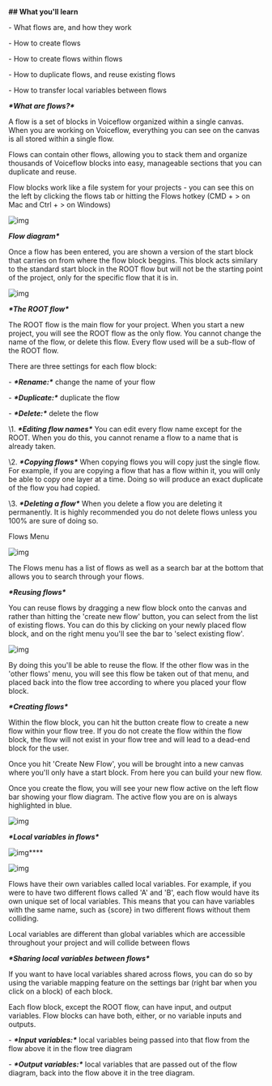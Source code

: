 **## What you'll learn**



\- What flows are, and how they work

\- How to create flows

\- How to create flows within flows

\- How to duplicate flows, and reuse existing flows

\- How to transfer local variables between flows



***\*What are flows?\****



A flow is a set of blocks in Voiceflow organized within a single canvas. When you are working on Voiceflow, everything you can see on the canvas is all stored within a single flow. 



Flows can contain other flows, allowing you to stack them and organize thousands of Voiceflow blocks into easy, manageable sections that you can duplicate and reuse.

Flow blocks work like a file system for your projects - you can see this on the left by clicking the flows tab or hitting the Flows hotkey (CMD + > on Mac and Ctrl + > on Windows)

![img](https://i.imgur.com/lCdCmxm.png)



***Flow diagram\****

Once a flow has been entered, you are shown a version of the start block that carries on from where the flow block beggins. This block acts similary to the standard start block in the ROOT flow but will not be the starting point of the project, only for the specific flow that it is in.

![img](https://i.imgur.com/doEKJSL.png)



***\*The ROOT flow\****



The ROOT flow is the main flow for your project. When you start a new project, you will see the ROOT flow as the only flow. You cannot change the name of the flow, or delete this flow. Every flow used will be a sub-flow of the ROOT flow.



There are three settings for each flow block:



\- ***\*Rename:\**** change the name of your flow

\- ***\*Duplicate:\**** duplicate the flow

\- ***\*Delete:\**** delete the flow



\1. ***\*Editing flow names\**** You can edit every flow name except for the ROOT. When you do this, you cannot rename a flow to a name that is already taken. 

\2. ***\*Copying flows\**** When copying flows you will copy just the single flow. For example, if you are copying a flow that has a flow within it, you will only be able to copy one layer at a time. Doing so will produce an exact duplicate of the flow you had copied.

\3. ***\*Deleting a flow\**** When you delete a flow you are deleting it permanently. It is highly recommended you do not delete flows unless you 100% are sure of doing so.



Flows Menu



![img](https://i.imgur.com/X8CWBhz.png)



The Flows menu has a list of flows as well as a search bar at the bottom that allows you to search through your flows.

***\*Reusing flows\****



You can reuse flows by dragging a new flow block onto the canvas and rather than hitting the 'create new flow' button, you can select from the list of existing flows. You can do this by clicking on your newly placed flow block, and on the right menu you'll see the bar to 'select existing flow'.



![img](https://downloads.intercomcdn.com/i/o/110239689/5a9a905604340395ec69fe80/image.png)



By doing this you'll be able to reuse the flow. If the other flow was in the 'other flows' menu, you will see this flow be taken out of that menu, and placed back into the flow tree according to where you placed your flow block.



***\*Creating flows\****



Within the flow block, you can hit the button create flow to create a new flow within your flow tree. If you do not create the flow within the flow block, the flow will not exist in your flow tree and will lead to a dead-end block for the user.



Once you hit 'Create New Flow', you will be brought into a new canvas where you'll only have a start block. From here you can build your new flow.



Once you create the flow, you will see your new flow active on the left flow bar showing your flow diagram. The active flow you are on is always highlighted in blue.



![img](https://downloads.intercomcdn.com/i/o/110239839/ec4f81add1252cb5c30df76f/image.png)



***\*Local variables in flows\****



![img](https://i.imgur.com/9AKANpZ.png)****

![img](https://i.imgur.com/E8dBXgn.png)

Flows have their own variables called local variables. For example, if you were to have two different flows called 'A' and 'B', each flow would have its own unique set of local variables. This means that you can have variables with the same name, such as {score} in two different flows without them colliding.



Local variables are different than global variables which are accessible throughout your project and will collide between flows



***\*Sharing local variables between flows\****



If you want to have local variables shared across flows, you can do so by using the variable mapping feature on the settings bar (right bar when you click on a block) of each block.



Each flow block, except the ROOT flow, can have input, and output variables. Flow blocks can have both, either, or no variable inputs and outputs.



\- ***\*Input variables:\**** local variables being passed into that flow from the flow above it in the flow tree diagram

\- ***\*Output variables:\**** local variables that are passed out of the flow diagram, back into the flow above it in the tree diagram. 













